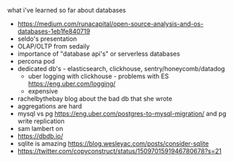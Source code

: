 
what i've learned so far about databases
- https://medium.com/runacapital/open-source-analysis-and-os-databases-1eb1fe840719
- seldo's presentation
- OLAP/OLTP from sedaily
- importance of "database api's" or serverless databases
- percona pod
- dedicated db's - elasticsearch, clickhouse, sentry/honeycomb/datadog
	- uber logging with clickhouse - problems with ES https://eng.uber.com/logging/
	- expensive 
- rachelbythebay blog about the bad db that she wrote
- aggregations are hard
- mysql vs pg https://eng.uber.com/postgres-to-mysql-migration/ and pg write replication
- sam lambert on
- https://dbdb.io/
- sqlite is amazing https://blog.wesleyac.com/posts/consider-sqlite
- https://twitter.com/copyconstruct/status/1509701591946780678?s=21

